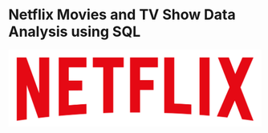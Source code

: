 # Netflix Movies and TV Show Data Analysis  using SQL 

![Netflix Logo](https://github.com/Stanly06/Netflix_Sql_Project/blob/main/logo.png)

